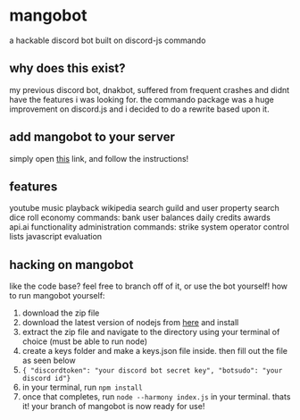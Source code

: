# mangobot
a hackable discord bot built on discord-js commando

why does this exist?
------
my previous discord bot, dnakbot, suffered from frequent crashes and didnt have the features i was looking for. the commando package was a huge improvement on discord.js and i decided to do a rewrite based upon it.


add mangobot to your server
------
simply open [this](https://goo.gl/qoVTdx) link, and follow the instructions!

features
------
youtube music playback
wikipedia search
guild and user property search
dice roll
economy commands:
	bank
	user balances
	daily credits
	awards
api.ai functionality
administration commands:
	strike system
	operator control lists
javascript evaluation

hacking on mangobot
------
like the code base? feel free to branch off of it, or use the bot yourself!
how to run mangobot yourself:
1.	download the zip file
2.	download the latest version of nodejs from [here](https://nodejs.org) and install
3.  extract the zip file and navigate to the directory using your terminal of choice (must be able to run node)
4.  create a keys folder and make a keys.json file inside. then fill out the file as seen below
5.	``` { "discordtoken": "your discord bot secret key", "botsudo": "your discord id"} ```
6.  in your terminal, run `npm install`
7.  once that completes, run `node --harmony index.js` in your terminal. thats it! your branch of mangobot is now ready for use!
